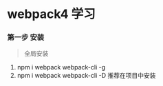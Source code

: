 # webpack4 学习

### 第一步 安装
> 全局安装
1. npm i webpack webpack-cli -g
2. npm i webpack webpack-cli -D 推荐在项目中安装